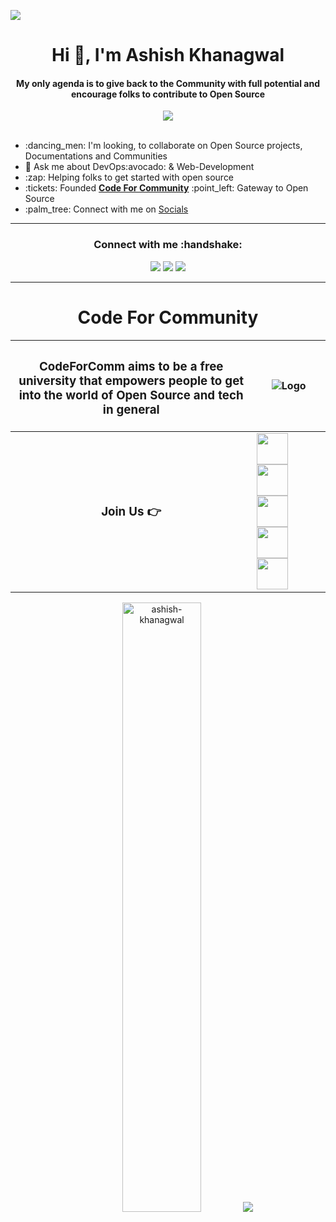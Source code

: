 <a href="https://t.co/fEjySoMSSC"><img src="https://user-images.githubusercontent.com/75534912/200158239-ff1d3a5d-16c3-44d3-a585-aa7fa5df01f8.png"></a>

<h1 align="center">Hi 👋, I'm Ashish Khanagwal</h1>
<div align="center">
   <h4> My only agenda is to give back to the <b>Community</b> with full potential and encourage folks to contribute to <b>Open Source</b></h4>   <img src="https://badges.frapsoft.com/os/v1/open-source.svg?v=103"/>
</div>
<br>
<ul>
    <li>:dancing_men: I'm looking, to collaborate on Open Source projects, Documentations and Communities</li>
    <li>💬 Ask me about DevOps:avocado:	& Web-Development</li>
    <li>:zap: Helping folks to get started with open source</li>
    <li>:tickets: Founded <a href="https://twitter.com/codeforcomm"/><b>Code For Community</b><a> :point_left: Gateway to Open Source</li>
    <li>:palm_tree: Connect with me on <a href="https://ashishkhanagwal.bio.link/">Socials</a> </li>
</ul>
<hr>

<h3 align="center"><b>Connect with me</b> :handshake:</h3>

<div align="center">
<a href="https://twitter.com/iashishkhangwal"> <img src="https://img.shields.io/badge/Twitter-%231DA1F2.svg?style=for-the-badge&logo=Twitter&logoColor=white"/><a>
<a href="https://www.linkedin.com/in/ashish-khanagwal-890326213/"><img src="https://img.shields.io/badge/linkedin-%230077B5.svg?style=for-the-badge&logo=linkedin&logoColor=white"/></a>
<a href="https://ashishkhanagwal.bio.link/"><img src="https://img.shields.io/badge/linktree-39E09B?style=for-the-badge&logo=linktree&logoColor=white"/></a>
</div>
    
<hr>

<h1 align="center">Code For Community</h1>
   
| <h3>CodeForComm aims to be a free university that empowers people to get into the world of Open Source and tech in general</h3> |![Logo](https://user-images.githubusercontent.com/75534912/200158975-f311dd29-7a2b-4362-a903-8e35914e5994.png) |
|---------------------------------------------------------------------------------------------------------------------------------|----------------------------------------------------------------------------------------------------------------|
| <h3 align="center">Join Us 👉</h3> | <a href="https://discord.gg/AfYcurdCd3"/><img width="50" src="https://user-images.githubusercontent.com/75534912/194477503-bbe7bdfe-e461-4665-a344-a280f4534c5c.svg"/></a>  <a href="https://www.youtube.com/channel/UCVf21xKA03kpAzKPxsLyjJw"/><img width="50" src="https://user-images.githubusercontent.com/75534912/194476745-174cd194-446d-48c1-8130-f2e84cfae65c.png"/></a>  <a href="https://twitter.com/codeforcomm"/><img width="50" src="https://user-images.githubusercontent.com/75534912/194480589-d68b2906-df67-4e57-884c-8bff5ff79898.png"/></a> <a href="https://github.com/Code-For-Comm"/><img width="50" src="https://user-images.githubusercontent.com/75534912/200168754-8014f3b2-15c3-4b2c-ad8d-381ed10d1295.png"/></a> <a href="https://www.linkedin.com/company/86819965/"/><img width="50" src="https://user-images.githubusercontent.com/75534912/200168790-e55595f6-ab19-4267-b812-af8238e7765c.png"/></a> |

<p align="center">
<img width=50% src="https://github-readme-streak-stats.herokuapp.com/?user=ashish-khanagwal&theme=tokyonight" alt="ashish-khanagwal" />
<img widht=50% src="https://github-readme-stats.vercel.app/api/top-langs/?username=anuraghazra&layout=compact"/>
</p>
